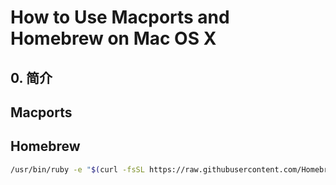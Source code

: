 # How to Use Macports and Homebrew on Mac OS X


## 0. 简介



## Macports



## Homebrew

```sh
/usr/bin/ruby -e "$(curl -fsSL https://raw.githubusercontent.com/Homebrew/install/master/install)"
```



